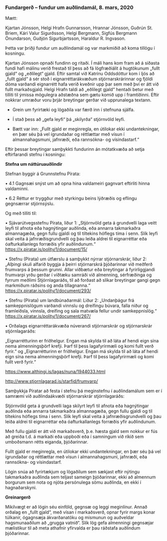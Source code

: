 ### Fundargerð – fundur um auðlindamál, 8. mars, 2020

Mætt:

Kjartan Jónsson,
Helgi Hrafn Gunnarsson,
Hrannar Jónsson,
Guðrún St. Briem,
Kári Valur Sigurðsson,
Helgi Bergmann,
Sigfús Bergmann Önundarson,
Guðjón Sigurbjartsson,
Haraldur R. Ingvason.


Þetta var þriðji fundur um auðlindamál og var markmiðið að koma tillögu í kosningu.

Kjartan Jónsson opnaði fundinn og ritaði. Í máli hans kom fram að á síðasta fundi hafi málinu verið frestað til þess að fá lögfræðiálit á hugtökunum „fullt gjald“ og „eðlilegt“ gjald. Eftir samtal við Katrínu Oddsdóttur kom í ljós að „fullt gjald“ á sér stoð í eignarréttarákvæðum stjórnarskrárinnar og fjöldi dóma varðandi eignarrétt hafa verið kveðnir upp þar sem með því er átt við fullt markaðsgjald. Helgi Hrafn taldi að „eðlilegt gjald“ hentaði betur með tilliti til ýmissa mögulegra aðstæðna sem gætu komið upp í framtíðinni. Eftir nokkrar umræður voru þrjár breytingar gerðar við upprunalega textann.

- Grein um fyrirtæki og lögaðila var færð inn í stefnuna sjálfa.

- Í stað þess að „gefa leyfi“ þá „skilyrða“ stjórnvöld leyfi.

- Bætt var inn: „Fullt gjald er meginregla, en útilokar ekki undantekningar, en þær séu þá vel ígrundaðar og réttlættar með vísun í almannahagsmuni, jafnræði, eða rannsókna- og vísindastarf.“

Eftir þessar breytingar samþykkti fundurinn án mótatkvæða að setja eftirfarandi stefnu í kosningu:

**Stefna um náttúruauðlindir**

Stefnan byggir á Grunnstefnu Pírata:

•	4.1 Gagnsæi snýst um að opna hina valdameiri gagnvart eftirliti hinna valdaminni.

•	6.2 Réttur er tryggður með styrkingu beins lýðræðis og eflingu gegnsærrar stjórnsýslu.

Og með tilliti til:


•	Sjávarútvegsstefnu Pírata, liður 1: „Stjórnvöld geta á grundvelli laga veitt leyfi til afnota eða hagnýtingar auðlinda, eða annarra takmarkaðra almannagæða, gegn fullu gjaldi og til tiltekins hóflegs tíma í senn. Slík leyfi skal veita á jafnræðisgrundvelli og þau leiða aldrei til eignarréttar eða óafturkallanlegs forræðis yfir auðlindunum.“ https://x.piratar.is/polity/1/document/15/

•	Stefnu (Pírata) um útfærslu á samþykkt nýrrar stjórnarskrár, liður 2: „Alþingi skuli alfarið byggja á þeirri stjórnarskrá þjóðarinnar við meðferð frumvarps á þessum grunni. Allar viðbætur eða breytingar á fyrirliggjandi frumvarpi yrðu gerðar í víðtæku samráði við almenning, sérfræðinga og fyrrum meðlimi Stjórnlagaráðs, til að forðast að slíkar breytingar gangi gegn markmiðum ráðsins og anda tillagnanna.“ https://x.piratar.is/polity/1/document/293/ 

•	Stefnu (Pírata) um landbúnaðarmál: Liður 2: „Undanþágur frá samkeppnislögum varðandi vinnslu og dreifingu búvara, falla niður og framleiðsla, vinnsla, dreifing og sala matvæla fellur undir samkeppnislög.“   https://x.piratar.is/polity/1/document/267/

•	Orðalags eignarréttarákvæða núverandi stjórnarskrár og stjórnarskrár stjórnlagaráðs:

„Eignarrétturinn er friðhelgur. Engan má skylda til að láta af hendi eign sína nema almenningsþörf krefji. Þarf til þess lagafyrirmæli og komi fullt verð fyrir.“ og „Eignarrétturinn er friðhelgur. Engan má skylda til að láta af hendi eign sína nema almenningsþörf krefji. Þarf til þess lagafyrirmæli og komi fullt verð fyrir.“

https://www.althingi.is/lagas/nuna/1944033.html

http://www.stjornlagarad.is/starfid/frumvarp/

Samþykkja Píratar að festa í stefnu þá meginstefnu í auðlindamálum sem er í samræmi við auðlindaákvæði stjórnarskrár stjórnlagaráðs:

Stjórnvöld geta á grundvelli laga skilyrt leyfi til afnota eða hagnýtingar auðlinda eða annarra takmarkaðra almannagæða, gegn fullu gjaldi og til tiltekins hóflegs tíma í senn. Slík leyfi skal veita á jafnræðisgrundvelli og þau leiða aldrei til eignarréttar eða óafturkallanlegs forræðis yfir auðlindunum.

Með fullu gjaldi er átt við markaðsverð, þ.e. hæsta  gjald sem nokkur er fús að greiða t.d. á markaði eða uppboði eða í samningum við ríkið sem umboðsmann rétts eiganda, þjóðarinnar. 

Fullt gjald er meginregla, en útilokar ekki undantekningar, en þær séu þá vel ígrundaðar og réttlættar með vísun í almannahagsmuni, jafnræði, eða rannsókna- og vísindastarf.

Lögin snúa að fyrirtækjum og lögaðilum sem sækjast eftir nýtingu takmarkaðra auðlinda sem teljast sameign þjóðarinnar, ekki að almennum borgurum sem nota og njóta persónulega sömu auðlinda, en ekki í hagnaðarskyni.

**Greinargerð**

Mikilvægt er að lögin séu einföld, gegnsæ og leggi meginlínur. Annað orðalag en „fullt gjald“, með vísan í markaðsverð, opnar fyrir margs konar túlkanir, ógagnsæja ákvarðanatöku og mismunun og auðveldar hagsmunaaðilum að „grugga vatnið“. Slík lög gefa almenningi gegnsæjar mælistikur til að meta athafnir yfirvalda er þau ráðstafa auðlindum þjóðarinnar.



